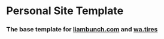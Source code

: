 # Personal Site Template
### The base template for [liambunch.com](https://github.com/main-personal-site) and [wa.tires](https://github.com/watire-personal-site)
